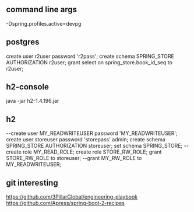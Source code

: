 ## command line args

-Dspring.profiles.active=devpg

## postgres

create user r2user password 'r2pass';
create schema SPRING_STORE AUTHORIZATION r2user;
grant select on spring_store.book_id_seq to r2user;

## h2-console

java -jar h2-1.4.196.jar

## h2

--create user MY_READWRITEUSER password 'MY_READWRITEUSER';
create user storeuser password 'storepass' admin;
create schema SPRING_STORE AUTHORIZATION storeuser;
set schema SPRING_STORE;
--create role MY_READ_ROLE;
create role STORE_RW_ROLE;
grant STORE_RW_ROLE to storeuser;
--grant MY_RW_ROLE to MY_READWRITEUSER;

## git interesting

https://github.com/3PillarGlobal/engineering-playbook
https://github.com/Apress/spring-boot-2-recipes
